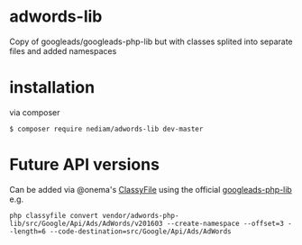 # adwords-lib
Copy of googleads/googleads-php-lib but with classes splited into separate files and added namespaces

# installation
via composer
```
$ composer require nediam/adwords-lib dev-master
```

# Future API versions
Can be added via @onema's [ClassyFile](https://github.com/onema/classyfile) using the official [googleads-php-lib](https://github.com/googleads/googleads-php-lib) e.g.
```
php classyfile convert vendor/adwords-php-lib/src/Google/Api/Ads/AdWords/v201603 --create-namespace --offset=3 --length=6 --code-destination=src/Google/Api/Ads/AdWords
```